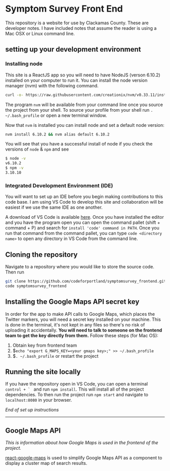 # Symptom Survey Front End

This repository is a website for use by Clackamas County.  These are developer notes.
I have included notes that assume the reader is using a Mac OSX or Linux command line.

## setting up your development environment

### Installing node

This site is a ReactJS app so you will need to have NodeJS (verson 6.10.2) installed on your computer to run it.  You can install the node version manager (nvm) with the following command.

```bash
curl -o- https://raw.githubusercontent.com/creationix/nvm/v0.33.11/install.sh | bash
```

The program `nvm` will be available from your command line once you source the project from your shell. To source your profile from your shell run `. ~/.bash_profile` or open a new terminal window.

Now that `nvm` is installed you can install node and set a default node version:

```bash
nvm install 6.10.2 && nvm alias default 6.10.2
```

You will see that you have a successful install of node if you check the versions of `node` & `npm` and see

```bash
$ node -v
v6.10.2
$ npm -v
3.10.10
```

### Integrated Development Environment (IDE)

You will want to set up an IDE before you begin making contributions to this code base. I am using VS Code to develop this site and collaboration will be easiest if we use the same IDE as one another.

A download of VS Code is available [here](https://code.visualstudio.com/download). Once you have installed the editor and you have the program open you can open the command pallet (shift + command + P) and search for `install 'code' command in PATH`.  Once you run that command from the command pallet, you can type `code <directory name>` to open any directory in VS Code from the command line.

## Cloning the repository

Navigate to a repository where you would like to store the source code.  Then run

```bash
git clone https://github.com/codeforportland/symptomsurvey_frontend.git
code symptomsurvey_frontend
```
## Installing the Google Maps API secret key

In order for the app to make API calls to Google Maps, which places the Twitter markers, you will need a secret key installed on your machine. This is done in the terminal, it's not kept in any files so there's no risk of uploading it accidentally. **You will need to talk to someone on the frontend team to get the key directly from them.** Follow these steps (for Mac OS):

1. Obtain key from frontend team
1. $`echo "export G_MAPS_KEY=<your gmaps key>;" >> ~/.bash_profile`
1. $`. ~/.bash_profile` or restart the project

## Running the site locally

If you have the repository open in VS Code, you can open a terminal ``control + ` `` and run `npm install`.  This will install all of the project dependencies.  To then run the project run `npm start` and navigate to `localhost:8080` in your browser.

*End of set up instructions*

---

## Google Maps API

*This is information about how Google Maps is used in the frontend of the project.*

[react-google-maps](https://tomchentw.github.io/react-google-maps) is used to simplify Google Maps API as a component to display a cluster map of search results.
